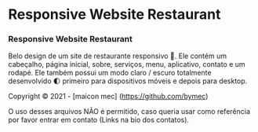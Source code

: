 # Responsive Website Restaurant
### Responsive Website Restaurant
Belo design de um site de restaurante responsivo 🥗. Ele contém um cabeçalho, página inicial, sobre, serviços, menu, aplicativo, contato e um rodapé. Ele também possui um modo claro / escuro totalmente desenvolvido 🌓 primeiro para dispositivos móveis e depois para desktop.

Copyright © 2021 - [maicon mec] (https://github.com/bymec)

O uso desses arquivos NÃO é permitido, caso queria usar como referência por favor entrar em contato (Links na bio dos contatos).
